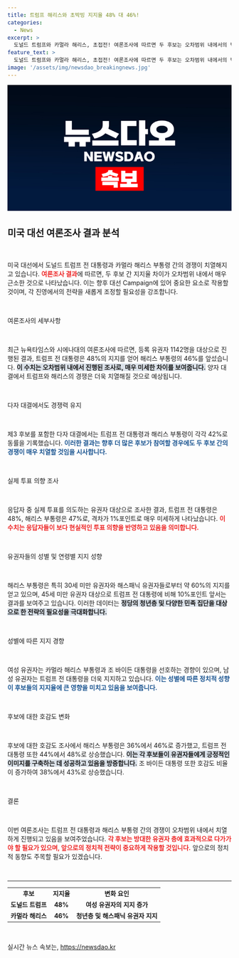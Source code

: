 ```yaml
---
title: 트럼프 해리스와 초박빙 지지율 48% 대 46%!
categories:
  - News
excerpt: >
  도널드 트럼프와 카멀라 해리스, 초접전! 여론조사에 따르면 두 후보는 오차범위 내에서의 박빙 상황을 이어가고 있으며, 특히 해리스는 젊은 유권자와 히스패닉 커뮤니티에서 두드러진 지지를 받고 있다. 누가 과연 승리할까?
feature_text: >
  도널드 트럼프와 카멀라 해리스, 초접전! 여론조사에 따르면 두 후보는 오차범위 내에서의 박빙 상황을 이어가고 있으며, 특히 해리스는 젊은 유권자와 히스패닉 커뮤니티에서 두드러진 지지를 받고 있다. 누가 과연 승리할까?
image: '/assets/img/newsdao_breakingnews.jpg'
---
```


<p><img src="/assets/img/newsdao_breakingnews.jpg" alt="cryptoinkorea 속보" /></p>

<h2 data-ke-size="size26">미국 대선 여론조사 결과 분석</h2>

<p data-ke-size="size16">&nbsp;</p>

<p>미국 대선에서 도널드 트럼프 전 대통령과 카멀라 해리스 부통령 간의 경쟁이 치열해지고 있습니다. <b><span style="color: #ee2323;">여론조사 결과</span></b>에 따르면, 두 후보 간 지지율 차이가 오차범위 내에서 매우 근소한 것으로 나타났습니다. 이는 향후 대선 Campaign에 있어 중요한 요소로 작용할 것이며, 각 진영에서의 전략을 새롭게 조정할 필요성을 강조합니다.</p>

<p data-ke-size="size16">&nbsp;</p>

<p>여론조사의 세부사항</p>

<p data-ke-size="size16">&nbsp;</p>

<p>최근 뉴욕타임스와 시에나대의 여론조사에 따르면, 등록 유권자 1142명을 대상으로 진행된 결과, 트럼프 전 대통령은 48%의 지지를 얻어 해리스 부통령의 46%를 앞섰습니다. <b><span style="background-color: #21538527;">이 수치는 오차범위 내에서 진행된 조사로, 매우 미세한 차이를 보여줍니다.</span></b> 양자 대결에서 트럼프와 해리스의 경쟁은 더욱 치열해질 것으로 예상됩니다.</p>

<p data-ke-size="size16">&nbsp;</p>

<p>다자 대결에서도 경쟁력 유지</p>

<p data-ke-size="size16">&nbsp;</p>

<p>제3 후보를 포함한 다자 대결에서는 트럼프 전 대통령과 해리스 부통령이 각각 42%로 동률을 기록했습니다. <b><span style="color: #1a5490;">이러한 결과는 향후 더 많은 후보가 참여할 경우에도 두 후보 간의 경쟁이 매우 치열할 것임을 시사합니다.</span></b> </p>

<p data-ke-size="size16">&nbsp;</p>

<p>실제 투표 의향 조사</p>

<p data-ke-size="size16">&nbsp;</p>

<p>응답자 중 실제 투표를 의도하는 유권자 대상으로 조사한 결과, 트럼프 전 대통령은 48%, 해리스 부통령은 47%로, 격차가 1%포인트로 매우 미세하게 나타났습니다. <b><span style="color: #ee2323;">이 수치는 응답자들이 보다 현실적인 투표 의향을 반영하고 있음을 의미합니다.</span></b> </p>

<p data-ke-size="size16">&nbsp;</p>

<p>유권자들의 성별 및 연령별 지지 성향</p>

<p data-ke-size="size16">&nbsp;</p>

<p>해리스 부통령은 특히 30세 미만 유권자와 해스패닉 유권자들로부터 약 60%의 지지를 얻고 있으며, 45세 미만 유권자 대상으로 트럼프 전 대통령에 비해 10%포인트 앞서는 결과를 보여주고 있습니다. 이러한 데이터는 <b><span style="background-color: #21538527;">정당의 청년층 및 다양한 민족 집단을 대상으로 한 전략의 필요성을 극대화합니다.</span></b></p>

<p data-ke-size="size16">&nbsp;</p>

<p>성별에 따른 지지 경향</p>

<p data-ke-size="size16">&nbsp;</p>

<p>여성 유권자는 카멀라 해리스 부통령과 조 바이든 대통령을 선호하는 경향이 있으며, 남성 유권자는 트럼프 전 대통령을 더욱 지지하고 있습니다. <b><span style="color: #1a5490;">이는 성별에 따른 정치적 성향이 후보들의 지지율에 큰 영향을 미치고 있음을 보여줍니다.</span></b> </p>

<p data-ke-size="size16">&nbsp;</p>

<p>후보에 대한 호감도 변화</p>

<p data-ke-size="size16">&nbsp;</p>

<p>후보에 대한 호감도 조사에서 해리스 부통령은 36%에서 46%로 증가했고, 트럼프 전 대통령 또한 44%에서 48%로 상승했습니다. <b><span style="background-color: #21538527;">이는 각 후보들이 유권자들에게 긍정적인 이미지를 구축하는 데 성공하고 있음을 방증합니다.</span></b> 조 바이든 대통령 또한 호감도 비율이 증가하여 38%에서 43%로 상승했습니다. </p>

<p data-ke-size="size16">&nbsp;</p>

<p>결론</p>

<p data-ke-size="size16">&nbsp;</p>

<p>이번 여론조사는 트럼프 전 대통령과 해리스 부통령 간의 경쟁이 오차범위 내에서 치열하게 진행되고 있음을 보여주었습니다. <b><span style="color: #ee2323;">각 후보는 방대한 유권자 층에 효과적으로 다가가야 할 필요가 있으며, 앞으로의 정치적 전략이 중요하게 작용할 것입니다.</span></b> 앞으로의 정치적 동향도 주목할 필요가 있겠습니다. </p>

<p data-ke-size="size16">&nbsp;</p>

<hr>

<table style="text-align: center; width: 100%; border-collapse: collapse;">
    <tbody>
        <tr style="height: 17px;">
            <td style="text-align: center; height: 17px;"><b>후보</b></td>
            <td style="text-align: center; height: 17px;"><b>지지율</b></td>
            <td style="text-align: center; height: 17px;"><b>변화 요인</b></td>
        </tr>
        <tr style="height: 17px;">
            <td style="text-align: center; height: 17px;"><b>도널드 트럼프</b></td>
            <td style="text-align: center; height: 17px;"><b>48%</b></td>
            <td style="text-align: center; height: 17px;"><b>여성 유권자의 지지 증가</b></td>
        </tr>
        <tr style="height: 17px;">
            <td style="text-align: center; height: 17px;"><b>카멀라 해리스</b></td>
            <td style="text-align: center; height: 17px;"><b>46%</b></td>
            <td style="text-align: center; height: 17px;"><b>청년층 및 해스패닉 유권자 지지</b></td>
        </tr>
    </tbody>
</table>

<p data-ke-size="size16">&nbsp;</p>
실시간 뉴스 속보는, <a href="https://newsdao.kr" rel="dofollow">https://newsdao.kr</a>


